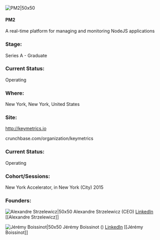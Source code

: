 

![PM2|50x50](https://apimg.techstars.com/connect/images/image_files/5510adf11e6c017d5900000f/original/sTBYwDF5_400x400.png)

#### PM2
A real-time platform for managing and monitoring NodeJS applications

### Stage: 
Series A - Graduate 

### Current Status: 
Operating

### Where:
New York, New York, United States

### Site:
http://keymetrics.io



crunchbase.com/organization/keymetrics

### Current Status: 
Operating

### Cohort/Sessions: 
New York Accelerator, in New York (City) 2015

### Founders: 

![Alexandre Strzelewicz|50x50](https://apimg.techstars.com/connect/images/image_files/5510ae82740ea7a816000018/original/351a78a.jpg) Alexandre Strzelewicz (CEO) [LinkedIn](https://linkedin.com/in/alexandrestrzelewicz) [[Alexandre Strzelewicz]]

![Jérémy Boissinot|50x50](https://apimg.techstars.com/connect/images/image_files/62a75e17a9915700080691d9/original/favikon_jeremy.jpg) Jérémy Boissinot () [LinkedIn](https://linkedin.com/pub/j%C3%A9r%C3%A9my-boissinot) [[Jérémy Boissinot]]


